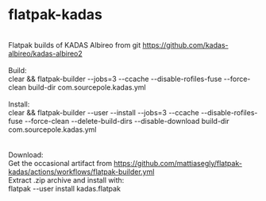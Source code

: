 # flatpak-kadas
<BR>Flatpak builds of KADAS Albireo from git https://github.com/kadas-albireo/kadas-albireo2
<BR>
<BR>Build:
<BR>clear && flatpak-builder --jobs=3 --ccache --disable-rofiles-fuse --force-clean build-dir com.sourcepole.kadas.yml
<BR>
<BR>Install:
<BR>clear && flatpak-builder --user --install --jobs=3 --ccache --disable-rofiles-fuse --force-clean --delete-build-dirs --disable-download build-dir com.sourcepole.kadas.yml
<BR>
<BR>
<BR>Download:
<BR>Get the occasional artifact from https://github.com/mattiasegly/flatpak-kadas/actions/workflows/flatpak-builder.yml
<BR>Extract .zip archive and install with:
<BR>flatpak --user install kadas.flatpak
